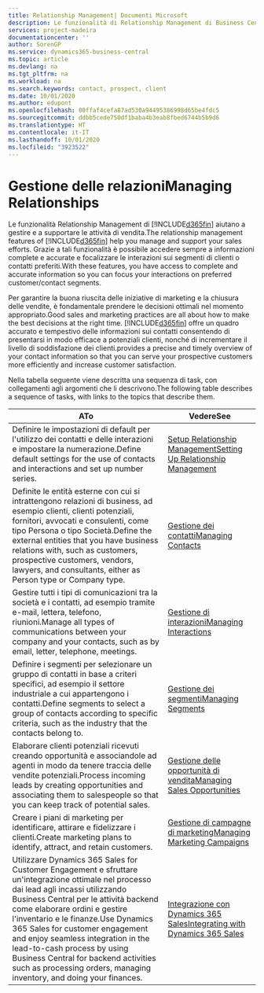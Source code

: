 ```yaml
---
title: Relationship Management| Documenti Microsoft
description: Le funzionalità di Relationship Management di Business Central supportano le attività di vendita e consentono di accedere alle informazioni sui contatti e i potenziali clienti in modo da poter assistere in modo efficiente i clienti.
services: project-madeira
documentationcenter: ''
author: SorenGP
ms.service: dynamics365-business-central
ms.topic: article
ms.devlang: na
ms.tgt_pltfrm: na
ms.workload: na
ms.search.keywords: contact, prospect, client
ms.date: 10/01/2020
ms.author: edupont
ms.openlocfilehash: 00ffaf4cefa87ad530a94495386998d65be4fdc5
ms.sourcegitcommit: ddbb5cede750df1baba4b3eab8fbed6744b5b9d6
ms.translationtype: HT
ms.contentlocale: it-IT
ms.lasthandoff: 10/01/2020
ms.locfileid: "3923522"
---
```

# <a name="managing-relationships"></a><span data-ttu-id="f37d8-103">Gestione delle relazioni</span><span class="sxs-lookup"><span data-stu-id="f37d8-103">Managing Relationships</span></span>
<span data-ttu-id="f37d8-104">Le funzionalità Relationship Management di [!INCLUDE[d365fin](includes/d365fin_md.md)] aiutano a gestire e a supportare le attività di vendita.</span><span class="sxs-lookup"><span data-stu-id="f37d8-104">The relationship management features of [!INCLUDE[d365fin](includes/d365fin_md.md)] help you manage and support your sales efforts.</span></span> <span data-ttu-id="f37d8-105">Grazie a tali funzionalità è possibile accedere sempre a informazioni complete e accurate e focalizzare le interazioni sui segmenti di clienti o contatti preferiti.</span><span class="sxs-lookup"><span data-stu-id="f37d8-105">With these features, you have access to complete and accurate information so you can focus your interactions on preferred customer/contact segments.</span></span>

<span data-ttu-id="f37d8-106">Per garantire la buona riuscita delle iniziative di marketing e la chiusura delle vendite, è fondamentale prendere le decisioni ottimali nel momento appropriato.</span><span class="sxs-lookup"><span data-stu-id="f37d8-106">Good sales and marketing practices are all about how to make the best decisions at the right time.</span></span> [!INCLUDE[d365fin](includes/d365fin_md.md)] <span data-ttu-id="f37d8-107">offre un quadro accurato e tempestivo delle informazioni sui contatti consentendo di presentarsi in modo efficace a potenziali clienti, nonché di incrementare il livello di soddisfazione dei clienti.</span><span class="sxs-lookup"><span data-stu-id="f37d8-107">provides a precise and timely overview of your contact information so that you can serve your prospective customers more efficiently and increase customer satisfaction.</span></span>

<span data-ttu-id="f37d8-108">Nella tabella seguente viene descritta una sequenza di task, con collegamenti agli argomenti che li descrivono.</span><span class="sxs-lookup"><span data-stu-id="f37d8-108">The following table describes a sequence of tasks, with links to the topics that describe them.</span></span>  

| <span data-ttu-id="f37d8-109">A</span><span class="sxs-lookup"><span data-stu-id="f37d8-109">To</span></span> | <span data-ttu-id="f37d8-110">Vedere</span><span class="sxs-lookup"><span data-stu-id="f37d8-110">See</span></span> |
| --- | --- |
|<span data-ttu-id="f37d8-111">Definire le impostazioni di default per l'utilizzo dei contatti e delle interazioni e impostare la numerazione.</span><span class="sxs-lookup"><span data-stu-id="f37d8-111">Define default settings for the use of contacts and interactions and set up number series.</span></span>|[<span data-ttu-id="f37d8-112">Setup Relationship Management</span><span class="sxs-lookup"><span data-stu-id="f37d8-112">Setting Up Relationship Management</span></span>](marketing-setup-marketing.md)|
|<span data-ttu-id="f37d8-113">Definite le entità esterne con cui si intrattengono relazioni di business, ad esempio clienti, clienti potenziali, fornitori, avvocati e consulenti, come tipo Persona o tipo Società.</span><span class="sxs-lookup"><span data-stu-id="f37d8-113">Define the external entities that you have business relations with, such as customers, prospective customers, vendors, lawyers, and consultants, either as Person type or Company type.</span></span>|[<span data-ttu-id="f37d8-114">Gestione dei contatti</span><span class="sxs-lookup"><span data-stu-id="f37d8-114">Managing Contacts</span></span>](marketing-contacts.md)|
|<span data-ttu-id="f37d8-115">Gestire tutti i tipi di comunicazioni tra la società e i contatti, ad esempio tramite e-mail, lettera, telefono, riunioni.</span><span class="sxs-lookup"><span data-stu-id="f37d8-115">Manage all types of communications between your company and your contacts, such as by email, letter, telephone, meetings.</span></span>|[<span data-ttu-id="f37d8-116">Gestione di interazioni</span><span class="sxs-lookup"><span data-stu-id="f37d8-116">Managing Interactions</span></span>](marketing-interactions.md)|
|<span data-ttu-id="f37d8-117">Definire i segmenti per selezionare un gruppo di contatti in base a criteri specifici, ad esempio il settore industriale a cui appartengono i contatti.</span><span class="sxs-lookup"><span data-stu-id="f37d8-117">Define segments to select a group of contacts according to specific criteria, such as the industry that the contacts belong to.</span></span>|[<span data-ttu-id="f37d8-118">Gestione dei segmenti</span><span class="sxs-lookup"><span data-stu-id="f37d8-118">Managing Segments</span></span>](marketing-segments.md)|
|<span data-ttu-id="f37d8-119">Elaborare clienti potenziali ricevuti creando opportunità e associandole ad agenti in modo da tenere traccia delle vendite potenziali.</span><span class="sxs-lookup"><span data-stu-id="f37d8-119">Process incoming leads by creating opportunities and associating them to salespeople so that you can keep track of potential sales.</span></span>|[<span data-ttu-id="f37d8-120">Gestione delle opportunità di vendita</span><span class="sxs-lookup"><span data-stu-id="f37d8-120">Managing Sales Opportunities</span></span>](marketing-manage-sales-opportunities.md)|
|<span data-ttu-id="f37d8-121">Creare i piani di marketing per identificare, attirare e fidelizzare i clienti.</span><span class="sxs-lookup"><span data-stu-id="f37d8-121">Create marketing plans to identify, attract, and retain customers.</span></span>|[<span data-ttu-id="f37d8-122">Gestione di campagne di marketing</span><span class="sxs-lookup"><span data-stu-id="f37d8-122">Managing Marketing Campaigns</span></span>](marketing-campaigns.md)|
|<span data-ttu-id="f37d8-123">Utilizzare Dynamics 365 Sales for Customer Engagement e sfruttare un'integrazione ottimale nel processo dai lead agli incassi utilizzando Business Central per le attività backend come elaborare ordini e gestire l'inventario e le finanze.</span><span class="sxs-lookup"><span data-stu-id="f37d8-123">Use Dynamics 365 Sales for customer engagement and enjoy seamless integration in the lead-to-cash process by using Business Central for backend activities such as processing orders, managing inventory, and doing your finances.</span></span>|[<span data-ttu-id="f37d8-124">Integrazione con Dynamics 365 Sales</span><span class="sxs-lookup"><span data-stu-id="f37d8-124">Integrating with Dynamics 365 Sales</span></span>](marketing-integrate-dynamicscrm.md)|
